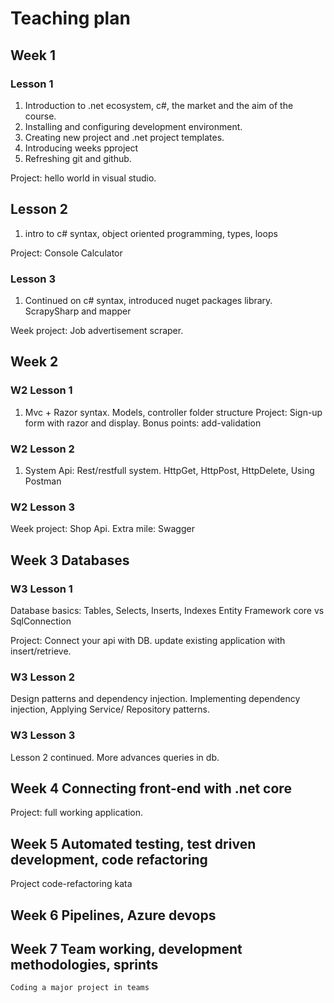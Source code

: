 
# Teaching plan

## Week 1

### Lesson 1

1. Introduction to .net ecosystem, c#, the market and the aim of the course.
2. Installing and configuring development environment.
3. Creating new project and .net project templates.
4. Introducing weeks pproject
5. Refreshing git and github.

Project: hello world in visual studio.

## Lesson 2

1. intro to c# syntax, object oriented programming, types, loops

Project: Console Calculator

### Lesson 3

1. Continued on c# syntax, introduced nuget packages library.
ScrapySharp and mapper

Week project: Job advertisement scraper.

## Week 2

### W2 Lesson 1

1. Mvc + Razor syntax. Models, controller folder structure
Project: Sign-up form with razor and display.
Bonus points: add-validation

### W2 Lesson 2

1. System Api: Rest/restfull system.
HttpGet, HttpPost, HttpDelete, Using Postman

### W2 Lesson 3

Week project:
Shop Api.
Extra mile: Swagger

## Week 3 Databases

### W3 Lesson 1

Database basics: Tables, Selects, Inserts, Indexes
Entity Framework core vs SqlConnection

Project: Connect your api with DB. update existing application with insert/retrieve.

### W3 Lesson 2

Design patterns and dependency injection.
Implementing dependency injection, Applying Service/ Repository patterns.

### W3 Lesson 3
Lesson 2 continued.
More advances queries in db.

## Week 4 Connecting front-end with .net core

Project: full working application.

## Week 5 Automated testing, test driven development, code refactoring

Project code-refactoring kata

## Week 6 Pipelines, Azure devops

## Week 7 Team working, development methodologies, sprints

    Coding a major project in teams

## 